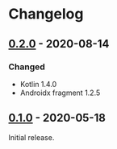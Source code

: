 # Changelog

## [0.2.0] - 2020-08-14

### Changed
- Kotlin 1.4.0
- Androidx fragment 1.2.5

## [0.1.0] - 2020-05-18
Initial release.

[0.2.0]: https://github.com/Aallam/PermissionsFlow/releases/tag/0.2.0
[0.1.0]: https://github.com/Aallam/PermissionsFlow/releases/tag/0.1.0
